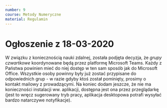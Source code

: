 ```yaml
---
number: 9
course: Metody Numeryczne
material: Regulamin
---
```


# Ogłoszenie z 18-03-2020

W związku z koniecznością nauki zdalnej, została podjęta decyzja, że *grupy czwartkowe* koordynowane będą przez platformę Microsoft Teams.
Każdy z Państwa powinien mieć do niej dostęp w ten sam sposób jak do Microsoft Office.
Wszystkie osoby powinny były już zostać przypisane do odpowiednich grup - w razie gdyby ktoś został pominięty, prosimy o kontakt mailowy z prowadzącymi.
Na koniec dodam jeszcze, że nie ma konieczności instalacji ww. aplikacji, dostępna jest ona przez przeglądarkę (jest to wręcz sugerowany tryb pracy, aplikacja desktopowa potrafi wysyłać bardzo natarczywe notyfikacje).

